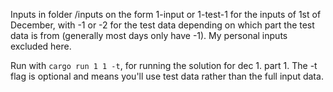 Inputs in folder /inputs on the form 1-input or 1-test-1 for the inputs of 1st of December, with -1 or -2 for the test data depending on which part the test data is from (generally most days only have -1). My personal inputs excluded here.

Run with `cargo run 1 1 -t`, for running the solution for dec 1. part 1. The -t flag is optional and means you'll use test data rather than the full input data.
